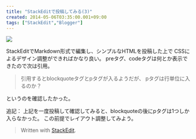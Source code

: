 ```yaml
---
title: "StackEditで投稿してみる(3)"
created: 2014-05-06T03:35:00.001+09:00
tags: ["StackEdit","Blogger"]
---
```

[![](http://3.bp.blogspot.com/-mh9tel09olk/U2i7G93YPJI/AAAAAAAAMvQ/47PTRDs7jSg/s320/2014-05-06+14.00.42.png)](http://3.bp.blogspot.com/-mh9tel09olk/U2i7G93YPJI/AAAAAAAAMvQ/47PTRDs7jSg/s1600/2014-05-06+14.00.42.png)

StackEditでMarkdown形式で編集し、シンプルなHTMLを投稿した上で
CSSによるデザイン調整ができればかなり良い。
preタグ、codeタグは何とか表示できたので次は引用。

> 引用するとblockquoteタグとpタグが入るようだが、
> pタグは行単位に入るのか？

というのを確認したかった。

追記：
上記を一度投稿して確認してみると、blockquoteの後にpタグは1つしか入らなかった。
この前提でレイアウト調整してみよう。

> Written with [StackEdit](https://stackedit.io/).
